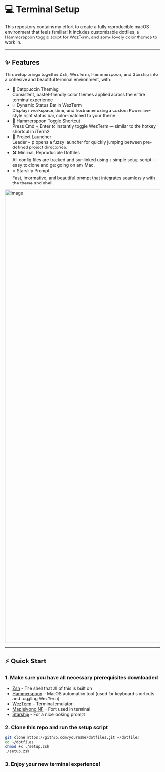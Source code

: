 # 💻 Terminal Setup

This repository contains my effort to create a fully reproducible macOS environment that feels familiar! It includes customizable dotfiles, a Hammerspoon toggle script for WezTerm, and some lovely color themes to work in.

---
## ✨ Features
This setup brings together Zsh, WezTerm, Hammerspoon, and Starship into a cohesive and beautiful terminal environment, with:
- 🎨 Catppuccin Theming<br>
Consistent, pastel-friendly color themes applied across the entire terminal experience
- 💡 Dynamic Status Bar in WezTerm<br>
Displays workspace, time, and hostname using a custom Powerline-style right status bar, color-matched to your theme.
- 🚀 Hammerspoon Toggle Shortcut<br>
Press Cmd + Enter to instantly toggle WezTerm — similar to the hotkey shortcut in iTerm2
-	📁 Project Launcher<br>
Leader + p opens a fuzzy launcher for quickly jumping between pre-defined project directories.
- 🛠️ Minimal, Reproducible Dotfiles<br>
All config files are tracked and symlinked using a simple setup script — easy to clone and get going on any Mac.
- ⭐ Starship Prompt<br>
Fast, informative, and beautiful prompt that integrates seamlessly with the theme and shell.

<img width="1470" alt="image" src="https://github.com/user-attachments/assets/205a1b38-afb8-40fc-9dcf-6d39d8c48194" />

---

## ⚡️ Quick Start


### 1. Make sure you have all necessary prerequisites downloaded

- [Zsh](https://github.com/ohmyzsh/ohmyzsh/wiki/Installing-ZSH) - The shell that all of this is built on
- [Hammerspoon](https://www.hammerspoon.org/) – MacOS automation tool (used for keyboard shortcuts and toggling WezTerm)
- [WezTerm](https://wezfurlong.org/wezterm/) –  Terminal emulator
- [MapleMono NF](https://github.com/subframe7536/maple-font?tab=readme-ov-file) – Font used in terminal
- [Starship](https://starship.rs) - For a nice looking prompt

### 2. Clone this repo and run the setup script

```bash
git clone https://github.com/yourname/dotfiles.git ~/dotfiles
cd ~/dotfiles
chmod +x ./setup.zsh
./setup.zsh
```

### 3. Enjoy your new terminal experience!

